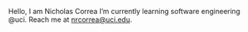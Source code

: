Hello, I am Nicholas Correa
I’m currently learning software engineering @uci. 
Reach me at nrcorrea@uci.edu.
